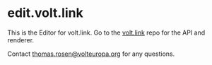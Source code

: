 # edit.volt.link

This is the Editor for volt.link.
Go to the [volt.link](https://github.com/voltbonn/volt.link/) repo for the API and renderer.

Contact [thomas.rosen@volteuropa.org](mailto:thomas.rosen@volteuropa.org) for any questions.
